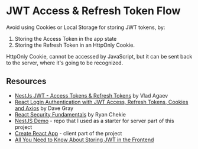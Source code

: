 # JWT Access & Refresh Token Flow

Avoid using Cookies or Local Storage for storing JWT tokens, by:
1. Storing the Access Token in the app state
2. Storing the Refresh Token in an HttpOnly Cookie.

HttpOnly Cookie, cannot be accessed by JavaScript, but it can be sent back to the server, where
it's going to be recognized.

## Resources 
- [NestJs JWT - Access Tokens & Refresh Tokens](https://youtu.be/uAKzFhE3rxU) by
  Vlad Agaev
- [React Login Authentication with JWT Access, Refresh Tokens, Cookies and Axios](https://www.youtube.com/watch?v=nI8PYZNFtac) by Dave Gray
- [React Security Fundamentals](https://courses.reactsecurity.io/view/courses/react-security-fundamentals/302432-handling-auth-state/864672-check-if-the-user-is-currently-authenticated) by Ryan Chekie
- [NestJS Demo](https://github.com/sitek94/nestjs-demo) - repo that I used as a starter for server part of this project 
- [Create React App](https://create-react-app.dev/) - client part of the project
- [All You Need to Know About Storing JWT in the Frontend](https://dev.to/cotter/localstorage-vs-cookies-all-you-need-to-know-about-storing-jwt-tokens-securely-in-the-front-end-15id)
